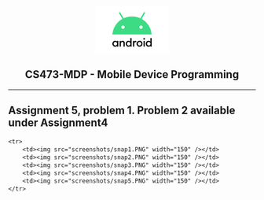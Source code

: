 <p align="center">
    <img src="android_logo.png" width="150" />
    <h2 align="center"> CS473-MDP - Mobile Device Programming </h2>
    
</p>

<hr/>
<h2>Assignment 5, problem 1. Problem 2 available under Assignment4</h2>
<p align="center">
<table border="0">
  
    <tr>
        <td><img src="screenshots/snap1.PNG" width="150" /></td>
        <td><img src="screenshots/snap2.PNG" width="150" /></td>
        <td><img src="screenshots/snap3.PNG" width="150" /></td>
        <td><img src="screenshots/snap4.PNG" width="150" /></td>
        <td><img src="screenshots/snap5.PNG" width="150" /></td>
    </tr>
</table>


</p>